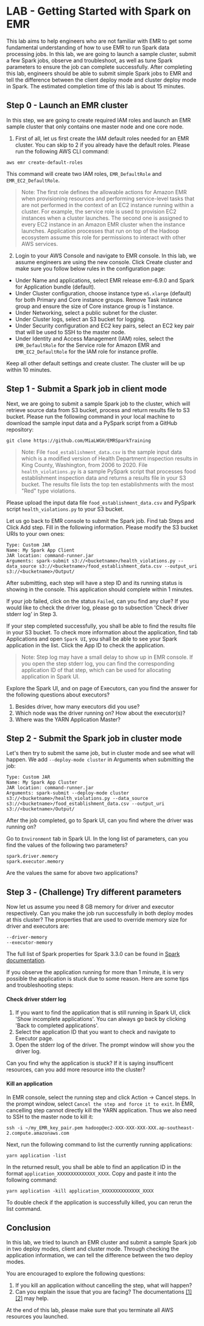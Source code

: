 # LAB - Getting Started with Spark on EMR
This lab aims to help engineers who are not familiar with EMR to get some fundamental understanding of how to use EMR to run Spark data processing jobs. In this lab, we are going to launch a sample cluster, submit a few Spark jobs, observe and troubleshoot, as well as tune Spark parameters to ensure the job can complete successfully. After completing this lab, engineers should be able to submit simple Spark jobs to EMR and tell the difference between the client deploy mode and cluster deploy mode in Spark. The estimated completion time of this lab is about 15 minutes. 

## Step 0 - Launch an EMR cluster
In this step, we are going to create required IAM roles and launch an EMR sample cluster that only contains one master node and one core node. 

1. First of all, let us first create the IAM default roles needed for an EMR cluster. You can skip to 2 if you already have the default roles. Please run the following AWS CLI command:
```
aws emr create-default-roles
```
This command will create two IAM roles, `EMR_DefaultRole` and `EMR_EC2_DefaultRole`. 

> Note: The first role defines the allowable actions for Amazon EMR when provisioning resources and performing service-level tasks that are not       performed in the context of an EC2 instance running within a cluster. For example, the service role is used to provision EC2 instances when a cluster launches. The second one is assigned to every EC2 instance in an Amazon EMR cluster when the instance launches. Application processes that run on top of the Hadoop ecosystem assume this role for permissions to interact with other AWS services.

2. Login to your AWS Console and navigate to EMR console. In this lab, we assume engineers are using the new console. Click Create cluster and make sure you follow below rules in the configuration page:
  + Under Name and applications, select EMR release emr-6.9.0 and Spark for Application bundle (default).
  + Under Cluster configuration, choose instance type `m5.xlarge` (default) for both Primary and Core instance groups. Remove Task instance group and ensure the size of Core instance group is 1 instance.
  + Under Networking, select a public subnet for the cluster.
  + Under Cluster logs, select an S3 bucket for logging. 
  + Under Security configuration and EC2 key pairs, select an EC2 key pair that will be used to SSH to the master node. 
  + Under Identity and Access Management (IAM) roles, select the `EMR_DefaultRole` for the Service role for Amazon EMR and `EMR_EC2_DefaultRole` for the IAM role for instance profile.
  
Keep all other default settings and create cluster. The cluster will be up within 10 minutes. 
  
## Step 1 - Submit a Spark job in client mode
Next, we are going to submit a sample Spark job to the cluster, which will retrieve source data from S3 bucket, process and return results file to S3 bucket. Please run the following command in your local machine to download the sample input data and a PySpark script from a GitHub repository:
```
git clone https://github.com/MiaLWGH/EMRSparkTraining
```
> Note: File `food_establishment_data.csv` is the sample input data which is a modified version of Health Department inspection results in King County, Washington, from 2006 to 2020. File `health_violations.py` is a sample PySpark script that processes food establishment inspection data and returns a results file in your S3 bucket. The results file lists the top ten establishments with the most "Red" type violations.

Please upload the input data file `food_establishment_data.csv` and PySpark script `health_violations.py` to your S3 bucket. 

Let us go back to EMR console to submit the Spark job. Find tab Steps and Click Add step. Fill in the following information. Please modify the S3 bucket URIs to your own ones:
```
Type: Custom JAR
Name: My Spark App Client
JAR location: command-runner.jar
Arguments: spark-submit s3://<bucketname>/health_violations.py --data_source s3://<bucketname>/food_establishment_data.csv --output_uri s3://<bucketname>/Output/
```
After submitting, each step will have a step ID and its running status is showing in the console. This application should complete within 1 minutes. 

If your job failed, click on the status `Failed`, can you find any clue? If you would like to check the driver log, please go to subsection 'Check driver stderr log' in Step 3. 

If your step completed successfully, you shall be able to find the results file in your S3 bucket. To check more information about the application, find tab Applications and open `Spark UI`, you shall be able to see your Spark application in the list. Click the App ID to check the application.  
> Note: Step log may have a small delay to show up in EMR console. If you open the step stderr log, you can find the corresponding application ID of that step, which can be used for allocating application in Spark UI. 

Explore the Spark UI, and on page of Executors, can you find the answer for the following questions about executors?
1. Besides driver, how many executors did you use?
2. Which node was the driver running on? How about the executor(s)?
3. Where was the YARN Application Master?

## Step 2 - Submit the Spark job in cluster mode
Let's then try to submit the same job, but in cluster mode and see what will happen. We add `--deploy-mode cluster` in Arguments when submitting the job:
```
Type: Custom JAR
Name: My Spark App Cluster
JAR location: command-runner.jar
Arguments: spark-submit --deploy-mode cluster s3://<bucketname>/health_violations.py --data_source s3://<bucketname>/food_establishment_data.csv --output_uri s3://<bucketname>/Output/
```
After the job completed, go to Spark UI, can you find where the driver was running on?

Go to `Environment` tab in Spark UI. In the long list of parameters, can you find the values of the following two parameters?
```
spark.driver.memory
spark.executor.memory
```
Are the values the same for above two applications?

## Step 3 - (Challenge) Try different parameters
Now let us assume you need 8 GB memory for driver and executor respectively. Can you make the job run successfully in both deploy modes at this cluster?
The properties that are used to override memory size for driver and executors are:
```
--driver-memory
--executor-memory
```
The full list of Spark properties for Spark 3.3.0 can be found in [Spark documentation](https://spark.apache.org/docs/3.3.0/configuration.html).

If you observe the application running for more than 1 minute, it is very possible the application is stuck due to some reason. Here are some tips and troubleshooting steps:

#### Check driver stderr log

1. If you want to find the application that is still running in Spark UI, click 'Show incomplete applications'. You can always go back by clicking 'Back to completed applications'. 
2. Select the application ID that you want to check and navigate to Executor page. 
3. Open the stderr log of the driver. The prompt window will show you the driver log. 

Can you find why the application is stuck? If it is saying insufficent resources, can you add more resource into the cluster?

#### Kill an application

In EMR console, select the running step and click Action -> Cancel steps. In the prompt window, select `Cancel the step and force it to exit`. In EMR, cancelling step cannot directly kill the YARN application. Thus we also need to SSH to the master node to kill it:
```
ssh -i ~/my_EMR_key_pair.pem hadoop@ec2-XXX-XXX-XXX-XXX.ap-southeast-2.compute.amazonaws.com
```
Next, run the following command to list the currently running applications:
```
yarn application -list
```
In the returned result, you shall be able to find an application ID in the format `application_XXXXXXXXXXXXXX_XXXX`. Copy and paste it into the following command:
```
yarn application -kill application_XXXXXXXXXXXXXX_XXXX
```
To double check if the application is successfully killed, you can rerun the list command. 

## Conclusion
In this lab, we tried to launch an EMR cluster and submit a sample Spark job in two deploy modes, client and cluster mode. Through checking the application information, we can tell the difference between the two deploy modes. 

You are encouraged to explore the following questions: 
1. If you kill an application without cancelling the step, what will happen?
2. Can you explain the issue that you are facing? The documentations [[1]](https://docs.aws.amazon.com/emr/latest/ReleaseGuide/emr-hadoop-task-config.html#emr-hadoop-task-config-m5) [[2]](https://aws.amazon.com/blogs/big-data/best-practices-for-successfully-managing-memory-for-apache-spark-applications-on-amazon-emr/) may help.

At the end of this lab, please make sure that you terminate all AWS resources you launched.
